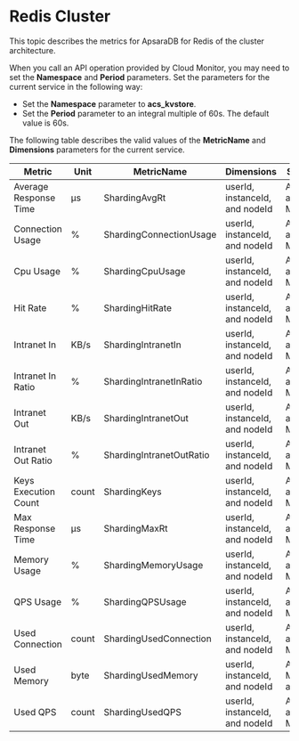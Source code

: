 # Redis Cluster

This topic describes the metrics for ApsaraDB for Redis of the cluster architecture.

When you call an API operation provided by Cloud Monitor, you may need to set the **Namespace** and **Period** parameters. Set the parameters for the current service in the following way:

-   Set the **Namespace** parameter to **acs\_kvstore**.
-   Set the **Period** parameter to an integral multiple of 60s. The default value is 60s.

The following table describes the valid values of the **MetricName** and **Dimensions** parameters for the current service.

|Metric|Unit|MetricName|Dimensions|Statistics|
|------|----|----------|----------|----------|
|Average Response Time|μs|ShardingAvgRt|userId, instanceId, and nodeId|Average and Maximum|
|Connection Usage|%|ShardingConnectionUsage|userId, instanceId, and nodeId|Average and Maximum|
|Cpu Usage|%|ShardingCpuUsage|userId, instanceId, and nodeId|Average and Maximum|
|Hit Rate|%|ShardingHitRate|userId, instanceId, and nodeId|Average and Maximum|
|Intranet In|KB/s|ShardingIntranetIn|userId, instanceId, and nodeId|Average and Maximum|
|Intranet In Ratio|%|ShardingIntranetInRatio|userId, instanceId, and nodeId|Average and Maximum|
|Intranet Out|KB/s|ShardingIntranetOut|userId, instanceId, and nodeId|Average and Maximum|
|Intranet Out Ratio|%|ShardingIntranetOutRatio|userId, instanceId, and nodeId|Average and Maximum|
|Keys Execution Count|count|ShardingKeys|userId, instanceId, and nodeId|Average and Maximum|
|Max Response Time|μs|ShardingMaxRt|userId, instanceId, and nodeId|Average and Maximum|
|Memory Usage|%|ShardingMemoryUsage|userId, instanceId, and nodeId|Average and Maximum|
|QPS Usage|%|ShardingQPSUsage|userId, instanceId, and nodeId|Average and Maximum|
|Used Connection|count|ShardingUsedConnection|userId, instanceId, and nodeId|Average and Maximum|
|Used Memory|byte|ShardingUsedMemory|userId, instanceId, and nodeId|Average, Maximum, and Sum|
|Used QPS|count|ShardingUsedQPS|userId, instanceId, and nodeId|Average and Maximum|

